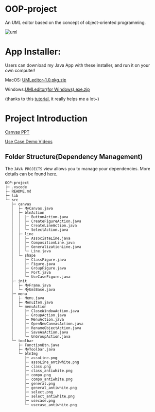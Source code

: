 # OOP-project
An UML editor based on the concept of object-oriented programming.

![uml](https://github.com/1989ONCE/OOP-project/assets/92381825/83aabb31-ef21-4eaf-b141-65c65cbb34b5)



# App Installer:
Users can download my Java App with these installer, and run it on your own computer!

MacOS: [UMLeditor-1.0.pkg.zip](https://drive.google.com/uc?export=download&id=1AZZnhmmU1qI3YFeHj3xBx7E31b292cIH)

Windows:[UMLeditor(for Windows).exe.zip](https://drive.google.com/uc?export=download&id=1Ezc-5hC67W0oOvrK3DW8eWunHfP6Belq)

(thanks to this [tutorial](https://centerkey.com/mac/java/), it really helps me a lot~)

# Project Introduction
[Canvas PPT](https://www.canva.com/design/DAGBu9GFLZs/DWc_viJ2ZSE7Ph-LJ8OZjw/view?utm_content=DAGBu9GFLZs&utm_campaign=designshare&utm_medium=link&utm_source=editor)

[Use Case Demo Videos](https://drive.google.com/drive/folders/1SElxxMVZs0fi8iVZ7WNX5i9h1zRFODqI?usp=drive_link)

## Folder Structure(Dependency Management)

The `JAVA PROJECTS` view allows you to manage your dependencies. More details can be found [here](https://github.com/microsoft/vscode-java-dependency#manage-dependencies).

```
OOP-project
├─ .vscode
├─ README.md
├─ lib
└─ src
   ├─ canvas
   │  ├─ MyCanvas.java
   │  ├─ btnAction
   │  │  ├─ ButtonAction.java
   │  │  ├─ CreateFigureAction.java
   │  │  ├─ CreateLineAction.java
   │  │  └─ SelectAction.java
   │  ├─ line
   │  │  ├─ AssociateLine.java
   │  │  ├─ CompositionLine.java
   │  │  ├─ GeneralizationLine.java
   │  │  └─ Line.java
   │  └─ shape
   │     ├─ ClassFigure.java
   │     ├─ Figure.java
   │     ├─ GroupFigure.java
   │     ├─ Port.java
   │     └─ UseCaseFigure.java
   ├─ init
   │  ├─ MyFrame.java
   │  └─ MyUmlBase.java
   ├─ menu
   │  ├─ Menu.java
   │  ├─ MenuItem.java
   │  └─ menuAction
   │     ├─ CloseWindowAction.java
   │     ├─ GroupAction.java
   │     ├─ MenuAction.java
   │     ├─ OpenNewCanvasAction.java
   │     ├─ RenameObjectAction.java
   │     ├─ SaveAsAction.java
   │     └─ UnGroupAction.java
   └─ toolbar
      ├─ FunctionBtn.java
      ├─ MyToolbar.java
      └─ btnImg
         ├─ assoLine.png
         ├─ assoLine_antiwhite.png
         ├─ class.png
         ├─ class_antiwhite.png
         ├─ compo.png
         ├─ compo_antiwhite.png
         ├─ general.png
         ├─ general_antiwhite.png
         ├─ select.png
         ├─ select_antiwhite.png
         ├─ usecase.png
         └─ usecase_antiwhite.png
```

